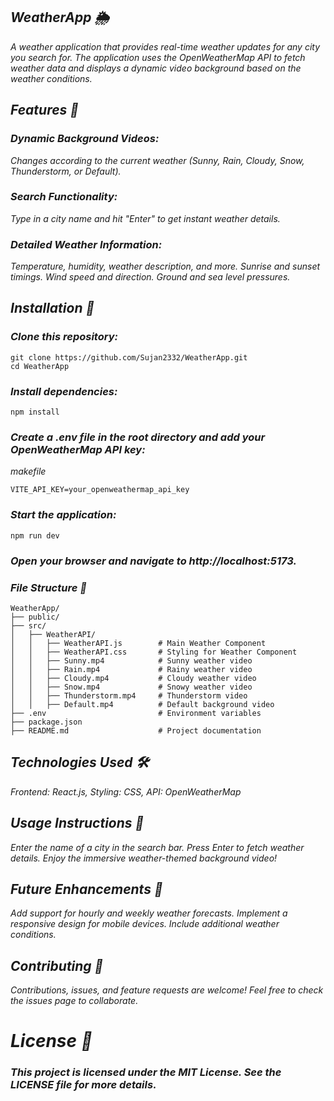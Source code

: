 ##  *WeatherApp 🌦️*
*A weather application that provides real-time weather updates for any city you search for. The application uses the OpenWeatherMap API to fetch weather data and displays a dynamic video background based on the weather conditions.*

## *Features 🎯*
### *Dynamic Background Videos:*
*Changes according to the current weather (Sunny, Rain, Cloudy, Snow, Thunderstorm, or Default).*
### *Search Functionality:* 
*Type in a city name and hit "Enter" to get instant weather details.*
### *Detailed Weather Information:*
*Temperature, humidity, weather description, and more.*
*Sunrise and sunset timings.*
*Wind speed and direction.*
*Ground and sea level pressures.*

## *Installation 🔧*
### *Clone this repository:*

```
git clone https://github.com/Sujan2332/WeatherApp.git
cd WeatherApp
```

### *Install dependencies:*

```
npm install
```

### *Create a .env file in the root directory and add your OpenWeatherMap API key:*

*makefile*
```
VITE_API_KEY=your_openweathermap_api_key
```

### *Start the application:*

```
npm run dev
```

### *Open your browser and navigate to http://localhost:5173.*

### *File Structure 📂*
```
WeatherApp/
├── public/
├── src/
│   ├── WeatherAPI/
│   │   ├── WeatherAPI.js        # Main Weather Component
│   │   ├── WeatherAPI.css       # Styling for Weather Component
│   │   ├── Sunny.mp4            # Sunny weather video
│   │   ├── Rain.mp4             # Rainy weather video
│   │   ├── Cloudy.mp4           # Cloudy weather video
│   │   ├── Snow.mp4             # Snowy weather video
│   │   ├── Thunderstorm.mp4     # Thunderstorm video
│   │   ├── Default.mp4          # Default background video
├── .env                         # Environment variables
├── package.json
├── README.md                    # Project documentation
```

## *Technologies Used 🛠️*

*Frontend: React.js,*
*Styling: CSS,*
*API: OpenWeatherMap*

## *Usage Instructions 📖*

*Enter the name of a city in the search bar.
Press Enter to fetch weather details.
Enjoy the immersive weather-themed background video!*

## *Future Enhancements 🚀*
*Add support for hourly and weekly weather forecasts.
Implement a responsive design for mobile devices.
Include additional weather conditions.*

## *Contributing 🤝*
*Contributions, issues, and feature requests are welcome!
Feel free to check the issues page to collaborate.*

# *License 📄*
### *This project is licensed under the MIT License. See the LICENSE file for more details.*
